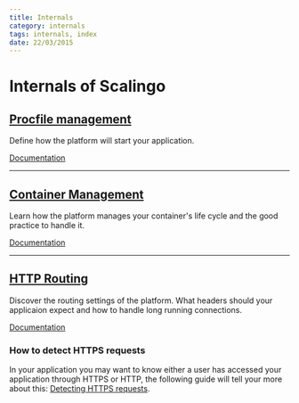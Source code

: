 ```yaml
---
title: Internals
category: internals
tags: internals, index
date: 22/03/2015
---
```


# Internals of Scalingo

## [Procfile management](/internals/procfile.html)

Define how the platform will start your application.

[Documentation](/internals/procfile.html)

<hr>

## [Container Management](/internals/container-management.html)

Learn how the platform manages your container's life cycle and the good practice to handle it.

[Documentation](/internals/container-management.html)

<hr>

## [HTTP Routing](/internals/routing.html)

Discover the routing settings of the platform. What headers should your
applicaion expect and how to handle long running connections.

[Documentation](/internals/routing.html)

### How to detect HTTPS requests

In your application you may want to know either a user has accessed your
application through HTTPS or HTTP, the following guide will tell your more
about this: [Detecting HTTPS requests](/internals/detecting-https-requests.html).

